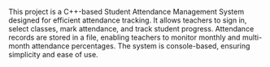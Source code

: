 This project is a C++-based Student Attendance Management System designed for efficient attendance tracking. It allows teachers to sign in, select classes, mark attendance, and track student progress. Attendance records are stored in a file, enabling teachers to monitor monthly and multi-month attendance percentages. The system is console-based, ensuring simplicity and ease of use.
